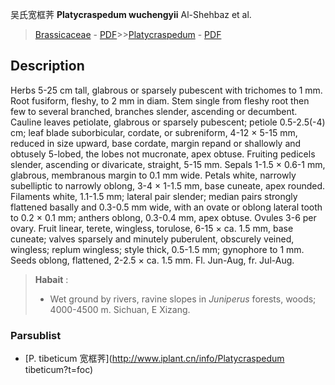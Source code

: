 吴氏宽框荠 **Platycraspedum wuchengyii** Al-Shehbaz et al.

> [Brassicaceae](http://www.iplant.cn/info/Brassicaceae?t=foc) - [PDF](http://www.iplant.cn/foc/pdf/Brassicaceae.pdf)>>[Platycraspedum](http://www.iplant.cn/info/Platycraspedum?t=foc) - [PDF](http://www.iplant.cn/foc/pdf/Platycraspedum.pdf)

## Description

Herbs 5-25 cm tall, glabrous or sparsely pubescent with trichomes to 1 mm. Root fusiform, fleshy, to 2 mm in diam. Stem single from fleshy root then few to several branched, branches slender, ascending or decumbent. Cauline leaves petiolate, glabrous or sparsely pubescent; petiole 0.5-2.5(-4) cm; leaf blade suborbicular, cordate, or subreniform, 4-12 × 5-15 mm, reduced in size upward, base cordate, margin repand or shallowly and obtusely 5-lobed, the lobes not mucronate, apex obtuse. Fruiting pedicels slender, ascending or divaricate, straight, 5-15 mm. Sepals 1-1.5 × 0.6-1 mm, glabrous, membranous margin to 0.1 mm wide. Petals white, narrowly subelliptic to narrowly oblong, 3-4 × 1-1.5 mm, base cuneate, apex rounded. Filaments white, 1.1-1.5 mm; lateral pair slender; median pairs strongly flattened basally and 0.3-0.5 mm wide, with an ovate or oblong lateral tooth to 0.2 × 0.1 mm; anthers oblong, 0.3-0.4 mm, apex obtuse. Ovules 3-6 per ovary. Fruit linear, terete, wingless, torulose, 6-15 × ca. 1.5 mm, base cuneate; valves sparsely and minutely puberulent, obscurely veined, wingless; replum wingless; style thick, 0.5-1.5 mm; gynophore to 1 mm. Seeds oblong, flattened, 2-2.5 × ca. 1.5 mm. Fl. Jun-Aug, fr. Jul-Aug.

> **Habait** : 
>* Wet ground by rivers, ravine slopes in *Juniperus* forests, woods; 4000-4500 m. Sichuan, E Xizang.

### Parsublist

* [P.  tibeticum  宽框荠](http://www.iplant.cn/info/Platycraspedum tibeticum?t=foc)
